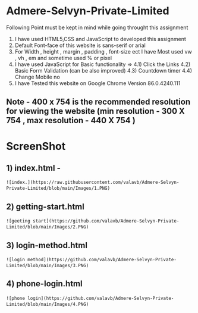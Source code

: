 # Admere-Selvyn-Private-Limited
Following Point must be kept in mind while going throught this assignment
1) I have used HTML5,CSS and JavaScript to developed this  assignment 
2) Default Font-face of this website is sans-serif or arial 
3) For Width , height , margin , padding , font-size ect I have Most used vw , vh , em and sometime used % or pixel
4) I have used JavaScript for Basic functionality =>
   4.1) Click the Links
   4.2) Basic Form Validation (can be also improved)
   4.3) Countdown timer
   4.4) Change Mobile no
5) I have Tested this website on Google Chrome Version 86.0.4240.111

## Note - 400 x 754 is the recommended resolution for viewing the website (min resolution - 300 X 754 , max resolution - 440 X 754 )

# ScreenShot
## 1) index.html -
    ![index.](https://raw.githubusercontent.com/valavb/Admere-Selvyn-Private-Limited/blob/main/Images/1.PNG)
## 2) getting-start.html
    ![geeting start](https://github.com/valavb/Admere-Selvyn-Private-Limited/blob/main/Images/2.PNG)
## 3) login-method.html
    ![login method](https://github.com/valavb/Admere-Selvyn-Private-Limited/blob/main/Images/3.PNG)
## 4) phone-login.html
    ![phone login](https://github.com/valavb/Admere-Selvyn-Private-Limited/blob/main/Images/4.PNG)
